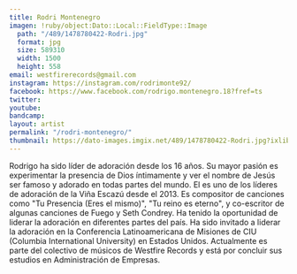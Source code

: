 ```yaml
---
title: Rodri Montenegro
imagen: !ruby/object:Dato::Local::FieldType::Image
  path: "/489/1478780422-Rodri.jpg"
  format: jpg
  size: 589310
  width: 1500
  height: 558
email: westfirerecords@gmail.com
instagram: https://instagram.com/rodrimonte92/
facebook: https://www.facebook.com/rodrigo.montenegro.18?fref=ts
twitter: 
youtube: 
bandcamp: 
layout: artist
permalink: "/rodri-montenegro/"
thumbnail: https://dato-images.imgix.net/489/1478780422-Rodri.jpg?ixlib=rb-1.1.0&ch=DPR%2CWidth&auto=compress%2Cformat&w=370
---
```


<p>
Rodrigo ha sido líder de adoración desde los 16 años. Su mayor pasión es experimentar la presencia de Dios íntimamente y ver el nombre de Jesús ser famoso y adorado en todas partes del mundo. El es uno de los líderes de adoración de la Viña Escazú desde el 2013. Es compositor de canciones como "Tu Presencia (Eres el mismo)", "Tu reino es eterno", y co-escritor de algunas canciones de Fuego y Seth Condrey. Ha tenido la oportunidad de liderar la adoración en diferentes partes del país. Ha sido invitado a liderar la adoración en la Conferencia Latinoamericana de Misiones de CIU (Columbia International University) en Estados Unidos. Actualmente es parte del colectivo de músicos de Westfire Records y está por concluir sus estudios en Administración de Empresas.</p>